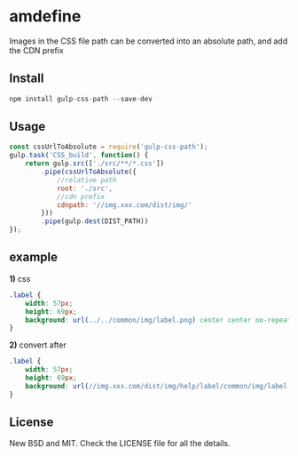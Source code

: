 # amdefine

Images in the CSS file path can be converted into an absolute path, and add the CDN prefix

## Install

```javascript
npm install gulp-css-path --save-dev
```

## Usage

```javascript
const cssUrlToAbsolute = require('gulp-css-path');
gulp.task('CSS_build', function() {
    return gulp.src(['./src/**/*.css'])
        .pipe(cssUrlToAbsolute({
            //relative path
            root: './src',
            //cdn prefix
            cdnpath: '//img.xxx.com/dist/img/'
        }))
        .pipe(gulp.dest(DIST_PATH))
});
```
## example
**1)** css
```css
.label {
    width: 57px;
    height: 69px;
    background: url(../../common/img/label.png) center center no-repeat;
}
```
**2)** convert after

```css
.label {
    width: 57px;
    height: 69px;
    background: url(//img.xxx.com/dist/img/help/label/common/img/label.png) center center no-repeat;
}
```

## License

New BSD and MIT. Check the LICENSE file for all the details.
